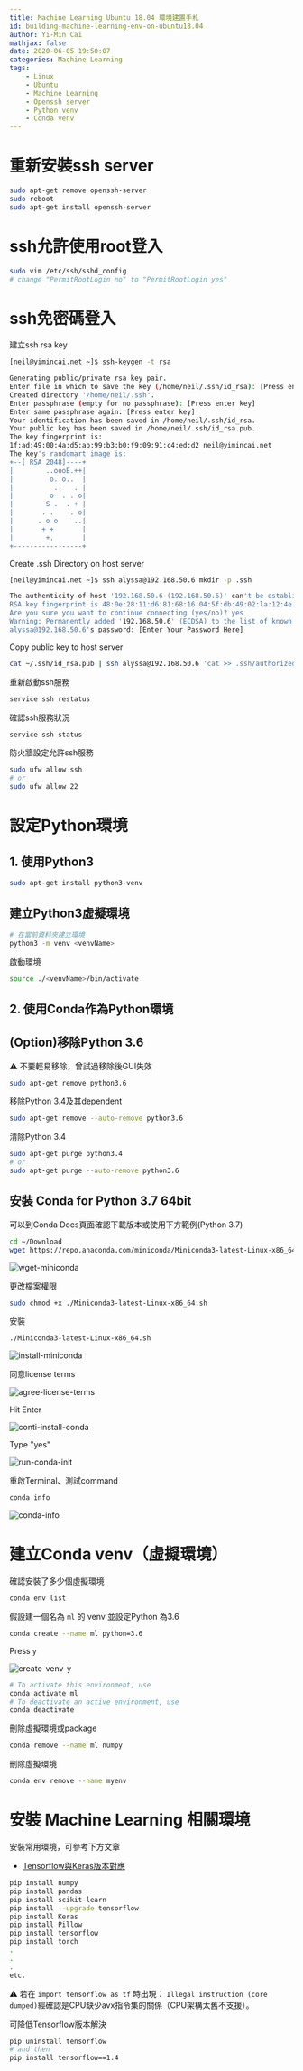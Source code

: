 ```yaml
---
title: Machine Learning Ubuntu 18.04 環境建置手札
id: building-machine-learning-env-on-ubuntu18.04
author: Yi-Min Cai
mathjax: false
date: 2020-06-05 19:50:07
categories: Machine Learning
tags:
    - Linux
    - Ubuntu
    - Machine Learning
    - Openssh server
    - Python venv
    - Conda venv
---
```

# 重新安裝ssh server

```bash
sudo apt-get remove openssh-server
sudo reboot
sudo apt-get install openssh-server
```
<!-- more -->

# ssh允許使用root登入

```bash
sudo vim /etc/ssh/sshd_config
# change "PermitRootLogin no" to "PermitRootLogin yes"
```

# ssh免密碼登入

建立ssh rsa key

```bash
[neil@yimincai.net ~]$ ssh-keygen -t rsa

Generating public/private rsa key pair.
Enter file in which to save the key (/home/neil/.ssh/id_rsa): [Press enter key]
Created directory '/home/neil/.ssh'.
Enter passphrase (empty for no passphrase): [Press enter key]
Enter same passphrase again: [Press enter key]
Your identification has been saved in /home/neil/.ssh/id_rsa.
Your public key has been saved in /home/neil/.ssh/id_rsa.pub.
The key fingerprint is:
1f:ad:49:00:4a:d5:ab:99:b3:b0:f9:09:91:c4:ed:d2 neil@yimincai.net
The key's randomart image is:
+--[ RSA 2048]----+
|        ..oooE.++|
|         o. o..  |
|          ..   . |
|         o  . . o|
|        S .  . + |
|       . .    . o|
|      . o o    ..|
|       + +       |
|        +.       |
+-----------------+
```

Create .ssh Directory on host server

```bash
[neil@yimincai.net ~]$ ssh alyssa@192.168.50.6 mkdir -p .ssh

The authenticity of host '192.168.50.6 (192.168.50.6)' can't be established.
RSA key fingerprint is 48:0e:28:11:d6:81:68:16:04:5f:db:49:02:la:12:4e.
Are you sure you want to continue connecting (yes/no)? yes
Warning: Permanently added '192.168.50.6' (ECDSA) to the list of known hosts.
alyssa@192.168.50.6's password: [Enter Your Password Here]
```

Copy public key to host server

```bash
cat ~/.ssh/id_rsa.pub | ssh alyssa@192.168.50.6 'cat >> .ssh/authorized_keys'
```

 重新啟動ssh服務

```bash
service ssh restatus
```

確認ssh服務狀況

```bash
service ssh status
```

防火牆設定允許ssh服務

```bash
sudo ufw allow ssh
# or
sudo ufw allow 22
```

# 設定Python環境

## 1. 使用Python3

```bash
sudo apt-get install python3-venv
```

## 建立Python3虛擬環境

```bash
# 在當前資料夾建立環境
python3 -m venv <venvName>
```

啟動環境

```bash
source ./<venvName>/bin/activate
```

## 2. 使用Conda作為Python環境

## (Option)移除Python 3.6

:warning: 不要輕易移除，曾試過移除後GUI失效

```bash
sudo apt-get remove python3.6
```

移除Python 3.4及其dependent

```bash
sudo apt-get remove --auto-remove python3.6
```

清除Python 3.4

```bash
sudo apt-get purge python3.4
# or
sudo apt-get purge --auto-remove python3.6
```

## 安裝 Conda for Python 3.7 64bit

可以到Conda Docs頁面確認下載版本或使用下方範例(Python 3.7)

```bash
cd ~/Download
wget https://repo.anaconda.com/miniconda/Miniconda3-latest-Linux-x86_64.sh
```

![wget-miniconda](https://firebasestorage.googleapis.com/v0/b/hexo-neil-blog-db.appspot.com/o/blog-img%2Fbuilding-machine-learning-env-on-ubuntu18.04%2Fwget-miniconda.png?alt=media&token=8b77e846-19c2-4813-803c-eee00ad197ac)

更改檔案權限

```bash
sudo chmod +x ./Miniconda3-latest-Linux-x86_64.sh
```

安裝

```bash
./Miniconda3-latest-Linux-x86_64.sh
```

![install-miniconda](https://firebasestorage.googleapis.com/v0/b/hexo-neil-blog-db.appspot.com/o/blog-img%2Fbuilding-machine-learning-env-on-ubuntu18.04%2Finstall-miniconda.png?alt=media&token=40d7b72f-0cb6-4495-bdf6-02117d85cd62)

同意license terms

![agree-license-terms](https://firebasestorage.googleapis.com/v0/b/hexo-neil-blog-db.appspot.com/o/blog-img%2Fbuilding-machine-learning-env-on-ubuntu18.04%2Fagree-license-terms.png?alt=media&token=6d4ad8ea-92b8-4ec6-a087-9f3afa7294c3)

Hit Enter

![conti-install-conda](https://firebasestorage.googleapis.com/v0/b/hexo-neil-blog-db.appspot.com/o/blog-img%2Fbuilding-machine-learning-env-on-ubuntu18.04%2Fconti-install-conda.png?alt=media&token=8520e198-43a6-434d-b497-a36cfc50da21)

Type "yes"

![run-conda-init](https://firebasestorage.googleapis.com/v0/b/hexo-neil-blog-db.appspot.com/o/blog-img%2Fbuilding-machine-learning-env-on-ubuntu18.04%2Frun-conda-init.png?alt=media&token=52afa2c7-4936-4d7f-a7f7-7f6c22e52146)

重啟Terminal、測試command

```bash
conda info
```

![conda-info](https://firebasestorage.googleapis.com/v0/b/hexo-neil-blog-db.appspot.com/o/blog-img%2Fbuilding-machine-learning-env-on-ubuntu18.04%2Fconda-info.png?alt=media&token=6a57f8d9-f8c9-4e23-b6ff-5f51671bf814)

# 建立Conda venv（虛擬環境）

確認安裝了多少個虛擬環境

```bash
conda env list
```

假設建一個名為 `ml`  的 venv 並設定Python 為3.6

```bash
conda create --name ml python=3.6
```

Press `y`

![create-venv-y](https://firebasestorage.googleapis.com/v0/b/hexo-neil-blog-db.appspot.com/o/blog-img%2Fbuilding-machine-learning-env-on-ubuntu18.04%2Fcreate-venv-y.png?alt=media&token=38b2dd0f-f86e-4fee-b45e-9bcbd939323a)

```bash
# To activate this environment, use
conda activate ml
# To deactivate an active environment, use
conda deactivate
```

刪除虛擬環境或package

```bash
conda remove --name ml numpy
```

刪除虛擬環境

```bash
conda env remove --name myenv
```

# 安裝 Machine Learning 相關環境

安裝常用環境，可參考下方文章

- [Tensorflow與Keras版本對應](https://yimincai.net/2020/tensorflow-corresponding-to-keras-version)

```bash
pip install numpy
pip install pandas
pip install scikit-learn
pip install --upgrade tensorflow
pip install Keras
pip install Pillow
pip install tensorflow
pip install torch
.
.
.
etc.
```

⚠ 若在 `import tensorflow as tf` 時出現： `Illegal instruction (core dumped)`經確認是CPU缺少avx指令集的關係（CPU架構太舊不支援）。

可降低Tensorflow版本解決

```bash
pip uninstall tensorflow
# and then
pip install tensorflow==1.4
```

<!-- <mark>Continue .. </mark> -->
